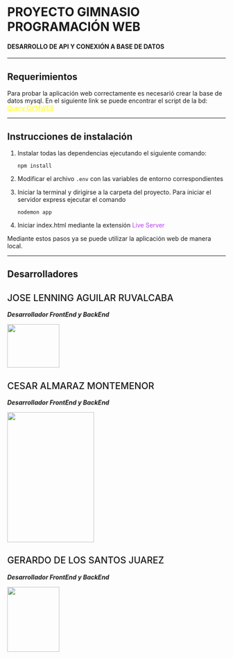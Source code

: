 # PROYECTO GIMNASIO PROGRAMACIÓN WEB

#### DESARROLLO DE API Y CONEXIÓN A BASE DE DATOS

---

## Requerimientos

Para probar la aplicación web correctamente es necesarió crear la base de datos mysql. En el siguiente link se puede encontrar el script de la bd: <a href="https://gist.github.com/GerardoDLSJ/10af878a32e754b4dd4ee69e4b9a9358" style="color:yellow;">Query GYMWEB</a>

---

## Instrucciones de instalación


1. Instalar todas las dependencias ejecutando el siguiente comando:
   ```
   npm install
   ```
2. Modificar el archivo `.env` con las variables de entorno correspondientes

3. Iniciar la terminal y dirigirse a la carpeta del proyecto. Para iniciar el servidor express ejecutar el comando
   ```
   nodemon app
   ```
  
4. Iniciar index.html mediante la extensión <span style="color: #B93BF4;">Live Server</span>

Mediante estos pasos ya se puede utilizar la aplicación web de manera local.

---
## Desarrolladores

<h2 style="font-weight: 500">JOSE LENNING AGUILAR RUVALCABA</h2>

**_Desarrollador FrontEnd y BackEnd_**

<img src="https://scontent.ftrc1-1.fna.fbcdn.net/v/t1.6435-9/96565621_236442624352247_1514239871810535424_n.jpg?_nc_cat=110&ccb=1-7&_nc_sid=174925&_nc_ohc=B7uFyrruxEYAX8apaVE&_nc_ht=scontent.ftrc1-1.fna&oh=00_AfAlr6QGIWtSODrm0baghNFLR5e9XCJQpVRCkkTKhe9dbw&oe=649F424F" style="width: 120px; height: 100px" />


<h2 style="font-weight: 500">CESAR ALMARAZ MONTEMENOR</h2>

**_Desarrollador FrontEnd y BackEnd_**

<img src="https://s.yimg.com/ny/api/res/1.2/vxkqLTRZMv1LOzCQHEk86g--/YXBwaWQ9aGlnaGxhbmRlcjt3PTEyMDA7aD0xODAw/https://media.zenfs.com/es/eluniversal.com.mx/bda22d216a63b2f4a838df1a11b8468f" style="width: 200px; height: 300px" />



<h2 style="font-weight: 500">GERARDO DE LOS SANTOS JUAREZ</h2>

**_Desarrollador FrontEnd y BackEnd_**

<img src="https://pbs.twimg.com/media/EkADEZKWsAAXFfJ?format=jpg&name=900x900" style="width: 120px; height: 150px" />
